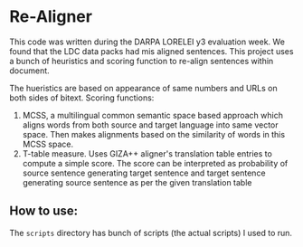 # Re-Aligner

This code was written during the DARPA LORELEI y3 evaluation week. We found that the LDC data packs had mis aligned sentences. 
This project uses a bunch of heuristics and scoring function to re-align sentences within document.

The hueristics are based on appearance of same numbers and URLs on both sides of bitext.
Scoring functions:
1. MCSS, a multilingual common semantic space based approach which aligns words from both source and target language into same vector space. Then makes alignments based on the similarity of words in this MCSS space.
2. T-table measure. Uses GIZA++ aligner's translation table entries to compute a simple score. The score can be interpreted as probability of source sentence generating target sentence and target sentence generating source sentence as per the given translation table


## How to use:
The `scripts` directory has bunch of scripts (the actual scripts) I used to run. 


